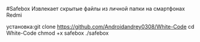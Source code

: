 #Safebox
Извлекает скрытые файлы из личной папки на смартфонах Redmi

установка:git clone https://github.com/Androidandrey0308/White-Code
cd White-Code
chmod +x safebox
./safebox
